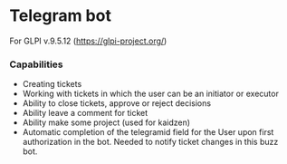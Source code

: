 # Telegram bot
For GLPI v.9.5.12 (https://glpi-project.org/)

### Capabilities

- Creating tickets
- Working with tickets in which the user can be an initiator or executor
- Ability to close tickets, approve or reject decisions
- Ability leave a comment for ticket
- Ability make some project (used for kaidzen)
- Automatic completion of the telegramid field for the User upon first authorization in the bot. Needed to notify ticket changes in this buzz bot.